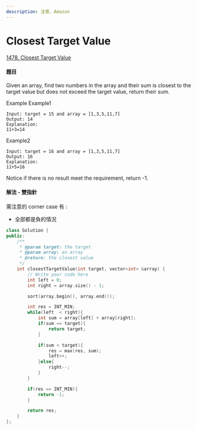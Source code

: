 ```yaml
---
description: 注意、Amazon
---
```


# Closest Target Value

[1478. Closest Target Value](https://www.lintcode.com/problem/closest-target-value/?_from=ladder&&fromId=59)

#### 題目

Given an array, find two numbers in the array and their sum is closest to the target value but does not exceed the target value, return their sum.

Example Example1

```text
Input: target = 15 and array = [1,3,5,11,7]
Output: 14
Explanation: 
11+3=14
```

Example2

```text
Input: target = 16 and array = [1,3,5,11,7]
Output: 16
Explanation: 
11+5=16
```

Notice if there is no result meet the requirement, return -1.

#### 解法 - 雙指針

需注意的 corner case 有 :

* 全部都是負的情況

```cpp
class Solution {
public:
    /**
     * @param target: the target
     * @param array: an array
     * @return: the closest value
     */
    int closestTargetValue(int target, vector<int> &array) {
        // Write your code here
        int left = 0;
        int right = array.size() - 1;

        sort(array.begin(), array.end());

        int res = INT_MIN;
        while(left  < right){
            int sum = array[left] + array[right];
            if(sum == target){
                return target;
            }

            if(sum < target){
                res = max(res, sum);
                left++;
            }else{
                right--;
            }
        }

        if(res == INT_MIN){
            return -1;
        }

        return res;
    }
};
```

